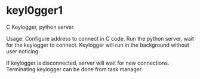 # keyl0gger1
C Keylogger, python server.

Usage:
Configure address to connect in C code.
Run the python server, wait for the keylogger to connect.
Keylogger will run in the background without user noticing.

If keylogger is disconnected, server will wait for new connections.
Terminating keylogger can be done from task manager.
